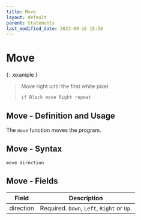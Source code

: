```yaml
---
title: Move
layout: default
parent: Statements
last_modified_date: 2023-09-16 15:38
---
```


# Move

{: .example }
> Move right until the first white pixel:
>
> ```btml
> if Black move Right repeat
> ```

## Move - Definition and Usage

The `move` function moves the program.

## Move - Syntax

```ebnf
move direction
```

## Move - Fields

Field | Description
-- | --
direction | Required. `Down`, `Left`, `Right` or `Up`.